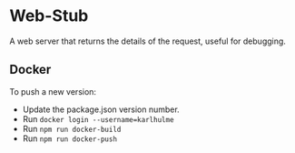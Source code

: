 # Web-Stub

A web server that returns the details of the request, useful for debugging.

## Docker

To push a new version:

* Update the package.json version number.
* Run `docker login --username=karlhulme`
* Run `npm run docker-build`
* Run `npm run docker-push`
